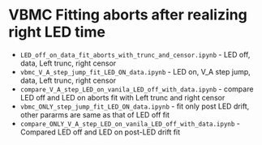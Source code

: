 # VBMC Fitting aborts after realizing right LED time
- `LED_off_on_data_fit_aborts_with_trunc_and_censor.ipynb` - LED off, data, Left trunc, right censor
- `vbmc_V_A_step_jump_fit_LED_ON_data.ipynb` - LED on, V_A step jump, data, Left trunc, right censor
- `compare_V_A_step_LED_on_vanila_LED_off_with_data.ipynb` - compare LED off and LED on aborts fit with Left trunc and right censor
- `vbmc_ONLY_step_jump_fit_LED_ON_data.ipynb` - fit only post LED drift, other pararms are same as that of LED off fit
- `compare_ONLY_V_A_step_LED_on_vanila_LED_off_with_data.ipynb` - Compared LED off and LED on post-LED drift fit